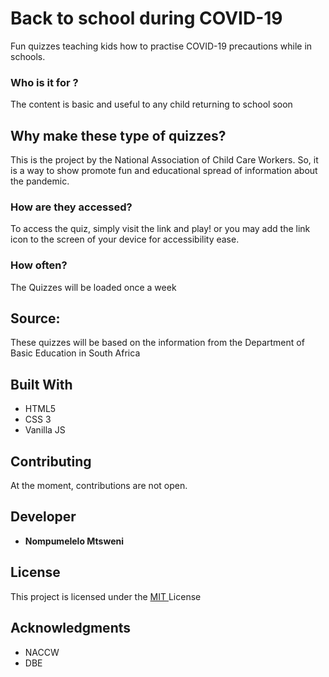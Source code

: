 # Back to school during COVID-19

Fun quizzes teaching kids how to practise COVID-19 precautions while in schools.



### Who is it for ?

The content is basic and useful to any child returning to school soon


## Why make these type of quizzes?

This is the project by the National Association of Child Care Workers. So, it is a way to show promote fun and educational spread of information about the pandemic.

### How are they accessed?

To access the quiz, simply visit the link and play! or you may add the link icon to the screen of your device for accessibility ease. 


### How often?

The Quizzes will  be loaded once a week 


## Source:

These quizzes will be based on the information from the Department of Basic Education in South Africa

## Built With

* HTML5
* CSS 3
* Vanilla JS

## Contributing

At the moment, contributions are not open.


## Developer

* **Nompumelelo Mtsweni** 

## License

This project is licensed under the [MIT ](https://opensource.org/licenses/MIT) License

## Acknowledgments

* NACCW
* DBE


